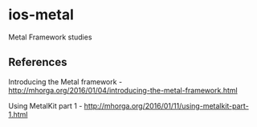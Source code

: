 # ios-metal
Metal Framework studies

## References

Introducing the Metal framework - http://mhorga.org/2016/01/04/introducing-the-metal-framework.html

Using MetalKit part 1 - http://mhorga.org/2016/01/11/using-metalkit-part-1.html
